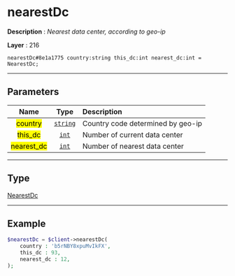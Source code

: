 # nearestDc

**Description** : *Nearest data center, according to geo\-ip*

**Layer** : 216

```tl
nearestDc#8e1a1775 country:string this_dc:int nearest_dc:int = NearestDc;
```

---

## Parameters

| Name | Type | Description |
| :---: | :---: | :--- |
| <mark>country</mark> | [`string`](type/string) | Country code determined by geo-ip |
| <mark>this_dc</mark> | [`int`](type/int) | Number of current data center |
| <mark>nearest_dc</mark> | [`int`](type/int) | Number of nearest data center |

---

## Type

[NearestDc](type/NearestDc)

---

## Example

```php
$nearestDc = $client->nearestDc(
	country : 'b5rNBY8xpuMvIkFX',
	this_dc : 93,
	nearest_dc : 12,
);
```
